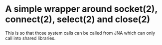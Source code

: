 # A simple wrapper around socket(2), connect(2), select(2) and close(2)

This is so that those system calls can be called from JNA which can only call
into shared libraries.
